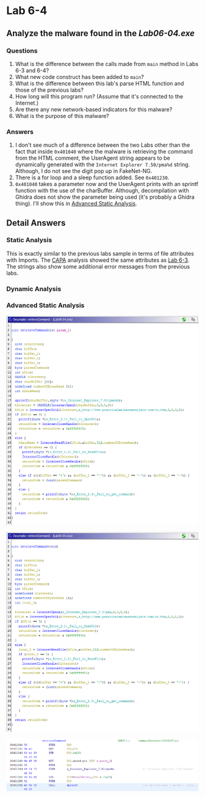 # Lab 6-4

## Analyze the malware found in the *Lab06-04.exe*

### Questions

1. What is the difference between the calls made from `main` method in Labs 6-3 and 6-4?
2. What new code construct has been added to `main`?
3. What is the difference between this lab's parse HTML function and those of the previous labs?
4. How long will this program run? (Assume that it's connected to the Internet.)
5. Are there any new network-based indicators for this malware?
6. What is the purpose of this malware?

### Answers

1. I don't see much of a difference between the two Labs other than the fact that inside `0x401040` where the malware is retrieving the command from the HTML comment, the UserAgent string appears to be dynamically generated with the `Internet Explorer 7.50/pma%d` string. Although, I do not see the digit pop up in FakeNet-NG.
2. There is a for loop and a sleep function added. See `0x401230`.
3. `0x401040` takes a parameter now and the UserAgent prints with an sprintf function with the use of the charBuffer. Although, decompilation with Ghidra does not show the parameter being used (it's probably a Ghidra thing). I'll show this in [Advanced Static Analysis](#advanced-static-analysis).

## Detail Answers

### Static Analysis

This is exactly similar to the previous labs sample in terms of file attributes with Imports. The [CAPA](CAPA.txt) analysis showed the same attributes as [Lab 6-3](/Chap6/6-3/README.md). The strings also show some additional error messages from the previous labs.

### Dynamic Analysis

### Advanced Static Analysis

![6-4: Advanced Static Analysis](Images/6-4-1.png)

![6-4: Advanced Static Analysis](Images/6-4-2.png)

![6-4: Advanced Static Analysis](Images/6-4-3.png)
